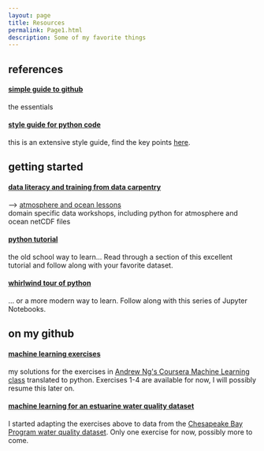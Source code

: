 ```yaml
---
layout: page
title: Resources
permalink: Page1.html
description: Some of my favorite things
---
```


## references
#### <a href="https://rogerdudler.github.io/git-guide/" target="_blank">simple guide to github</a> 
the essentials 
<br> 
#### <a href="https://www.python.org/dev/peps/pep-0008/" target="_blank">style guide for python code</a> 
this is an extensive style guide, find the key points <a href="https://docs.python.org/3/tutorial/controlflow.html#intermezzo-coding-style" target="_blank">here</a>.
<br> 

## getting started
#### <a href="https://datacarpentry.org/" target="_blank">data literacy and training from data carpentry</a> 
--> <a href="https://carpentrieslab.github.io/python-aos-lesson/" target="_blank">atmosphere and ocean lessons</a>
<br> domain specific data workshops, including python for atmosphere and ocean netCDF files
<br> 
#### <a href="https://docs.python.org/3/tutorial/" target="_blank">python tutorial</a> 
the old school way to learn... Read through a section of this excellent tutorial and follow along with your favorite dataset. 
<br> 
#### [whirlwind tour of python](https://nbviewer.jupyter.org/github/jakevdp/WhirlwindTourOfPython/tree/master/)
... or a more modern way to learn. Follow along with this series of Jupyter Notebooks. 

## on my github 
#### <a href="https://github.com/oceanspace/coursera-machine-learning-exercises" target="_blank">machine learning exercises</a>
my solutions for the exercises in <a href="https://www.coursera.org/learn/machine-learning" target="_blank">Andrew Ng's Coursera Machine Learning class</a> translated to python. Exercises 1-4 are available for now, I will possibly resume this later on. 
<br>
#### <a href="https://github.com/oceanspace/Chesapeake-Bay-machine-learning-tutorial" target="_blank">machine learning for an estuarine water quality dataset</a> 
I started adapting the exercises above to data from the <a href="https://www.chesapeakebay.net/what/downloads/cbp_water_quality_database_1984_present" target="_blank">
Chesapeake Bay Program water quality dataset</a>. Only one exercise for now, possibly more to come.
